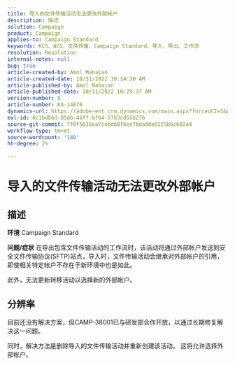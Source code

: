 ```yaml
---
title: 导入的文件传输活动无法更改外部帐户
description: 描述
solution: Campaign
product: Campaign
applies-to: Campaign Standard
keywords: KCS、ACS、文件传输、Campaign Standard、导入、导出、工作流
resolution: Resolution
internal-notes: null
bug: true
article-created-by: Amol Mahajan
article-created-date: 10/31/2022 10:14:30 AM
article-published-by: Amol Mahajan
article-published-date: 10/31/2022 10:29:37 AM
version-number: 5
article-number: KA-14876
dynamics-url: https://adobe-ent.crm.dynamics.com/main.aspx?forceUCI=1&pagetype=entityrecord&etn=knowledgearticle&id=955df4cb-0459-ed11-9561-6045bd006079
exl-id: 6c1bdb6d-05db-45ff-bfb4-57b3cd55b276
source-git-commit: 7f0f5035ea7cebd60f6ec7bda9de6225b6c602a4
workflow-type: tm+mt
source-wordcount: '140'
ht-degree: 2%

---
```


# 导入的文件传输活动无法更改外部帐户

## 描述

<b>环境</b>
Campaign Standard


<b>问题/症状</b>
在导出包含文件传输活动的工作流时，该活动将通过外部帐户发送到安全文件传输协议(SFTP)站点，导入时，文件传输活动会继承对外部帐户的引用，即使相关特定帐户不存在于新环境中也是如此。

此外，无法更新转移活动以选择新的外部帐户。


## 分辨率


目前还没有解决方案，但CAMP-38001已与研发部合作开放，以通过长期修复解决这一问题。

同时，解决方法是删除导入的文件传输活动并重新创建该活动。 这将允许选择外部帐户。
